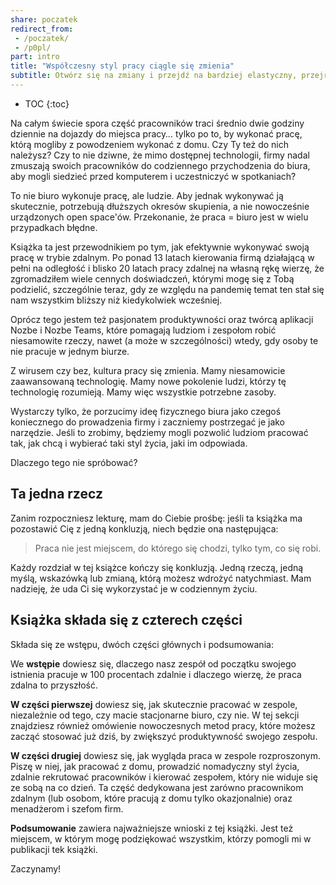 ```yaml
---
share: poczatek
redirect_from:
 - /poczatek/
 - /p0pl/
part: intro
title: "Współczesny styl pracy ciągle się zmienia"
subtitle: Otwórz się na zmiany i przejdź na bardziej elastyczny, przejrzysty i rozproszony model pracy.
---
```


* TOC
{:toc}

Na całym świecie spora część pracowników traci średnio dwie godziny dziennie na dojazdy do miejsca pracy… tylko po to, by wykonać pracę, którą mogliby z powodzeniem wykonać z domu. Czy Ty też do nich należysz? Czy to nie dziwne, że mimo dostępnej technologii, firmy nadal zmuszają swoich pracowników do codziennego przychodzenia do biura, aby mogli siedzieć przed komputerem i uczestniczyć w spotkaniach?

To nie biuro wykonuje pracę, ale ludzie. Aby jednak wykonywać ją skutecznie, potrzebują dłuższych okresów skupienia, a nie nowocześnie urządzonych open space'ów. Przekonanie, że praca = biuro jest w wielu przypadkach błędne.

Książka ta jest przewodnikiem po tym, jak efektywnie wykonywać swoją pracę w trybie zdalnym. Po ponad 13 latach kierowania firmą działającą w pełni na odległość i blisko 20 latach pracy zdalnej na własną rękę wierzę, że zgromadziłem wiele cennych doświadczeń, którymi mogę się z Tobą podzielić, szczególnie teraz, gdy ze względu na pandemię temat ten stał się nam wszystkim bliższy niż kiedykolwiek wcześniej.

Oprócz tego jestem też pasjonatem produktywności oraz twórcą aplikacji Nozbe i Nozbe Teams, które pomagają ludziom i zespołom robić niesamowite rzeczy, nawet (a może w szczególności) wtedy, gdy osoby te nie pracuje w jednym biurze.

Z wirusem czy bez, kultura pracy się zmienia. Mamy niesamowicie zaawansowaną technologię. Mamy nowe pokolenie ludzi, którzy tę technologię rozumieją. Mamy więc wszystkie potrzebne zasoby.

Wystarczy tylko, że porzucimy ideę fizycznego biura jako czegoś koniecznego do prowadzenia firmy i zaczniemy postrzegać je jako narzędzie. Jeśli to zrobimy, będziemy mogli pozwolić ludziom pracować tak, jak chcą i wybierać taki styl życia, jaki im odpowiada.

Dlaczego tego nie spróbować?

## Ta jedna rzecz

Zanim rozpoczniesz lekturę, mam do Ciebie prośbę: jeśli ta książka ma pozostawić Cię z jedną konkluzją, niech będzie ona następująca:

> Praca nie jest miejscem, do którego się chodzi, tylko tym, co się robi.

Każdy rozdział w tej książce kończy się konkluzją. Jedną rzeczą, jedną myślą, wskazówką lub zmianą, którą możesz wdrożyć natychmiast. Mam nadzieję, że uda Ci się wykorzystać je w codziennym życiu.

## Książka składa się z czterech części

Składa się ze wstępu, dwóch części głównych i podsumowania:

We **wstępie** dowiesz się, dlaczego nasz zespół od początku swojego istnienia pracuje w 100 procentach zdalnie i dlaczego wierzę, że praca zdalna to przyszłość.

**W części pierwszej** dowiesz się, jak skutecznie pracować w zespole, niezależnie od tego, czy macie stacjonarne biuro, czy nie. W tej sekcji znajdziesz również omówienie nowoczesnych metod pracy, które możesz zacząć stosować już dziś, by zwiększyć produktywność swojego zespołu.

**W części drugiej** dowiesz się, jak wygląda praca w zespole rozproszonym. Piszę w niej, jak pracować z domu, prowadzić nomadyczny styl życia, zdalnie rekrutować pracowników i kierować zespołem, który nie widuje się ze sobą na co dzień. Ta część dedykowana jest zarówno pracownikom zdalnym (lub osobom, które pracują z domu tylko okazjonalnie) oraz menadżerom i szefom firm.

**Podsumowanie** zawiera najważniejsze wnioski z tej książki. Jest też miejscem, w którym mogę podziękować wszystkim, którzy pomogli mi w publikacji tek książki.

Zaczynamy!
